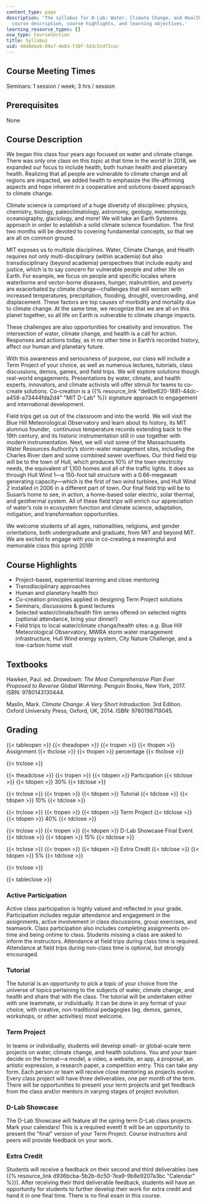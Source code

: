 ```yaml
---
content_type: page
description: 'The syllabus for D-Lab: Water, Climate Change, and Health contains the
  course description, course highlights, and learning objectives.'
learning_resource_types: []
ocw_type: CourseSection
title: Syllabus
uid: 4849ebeb-09e7-de83-f30f-5d3c5cdf2cec
---
```


Course Meeting Times
--------------------

Seminars: 1 session / week; 3 hrs / session

Prerequisites
-------------

None

Course Description
------------------

We began this class four years ago focused on water and climate change. There was only one class on this topic at that time in the world! In 2018, we expanded our focus to include health, both human health and planetary health. Realizing that all people are vulnerable to climate change and all regions are impacted, we added health to emphasize the life-affirming aspects and hope inherent in a cooperative and solutions-based approach to climate change.

Climate science is comprised of a huge diversity of disciplines: physics, chemistry, biology, paleoclimatology, astronomy, geology, meteorology, oceanography, glaciology, and more! We will take an Earth Systems approach in order to establish a solid climate science foundation. The first two months will be devoted to covering fundamental concepts, so that we are all on common ground.

MIT exposes us to multiple disciplines. Water, Climate Change, and Health requires not only multi-disciplinary (within academia) but also transdisciplinary (beyond academia) perspectives that include equity and justice, which is to say concern for vulnerable people and other life on Earth. For example, we focus on people and specific locales where waterborne and vector-borne diseases, hunger, malnutrition, and poverty are exacerbated by climate change—challenges that will worsen with increased temperatures, precipitation, flooding, drought, overcrowding, and displacement. These factors are top causes of morbidity and mortality due to climate change. At the same time, we recognize that we are all on this planet together, so all life on Earth is vulnerable to climate change impacts.

These challenges are also opportunities for creativity and innovation. The intersection of water, climate change, and health is a call for action. Responses and actions today, as in no other time in Earth’s recorded history, affect our human and planetary future.

With this awareness and seriousness of purpose, our class will include a Term Project of your choice, as well as numerous lectures, tutorials, class discussions, demos, games, and field trips. We will explore solutions though real-world engagements. Presentations by water, climate, and health experts, innovators, and climate activists will offer stimuli for teams to co-create solutions. Co-creation is a {{% resource_link "de6be620-1881-44dc-a458-a73444fda2d4" "MIT D-Lab" %}} signature approach to engagement and international development.

Field trips get us out of the classroom and into the world. We will visit the Blue Hill Meteorological Observatory and learn about its history, its MIT alumnus founder,  continuous temperature records extending back to the 19th century, and its historic instrumentation still in use together with modern instrumentation. Next, we will visit some of the Massachusetts Water Resources Authority’s storm-water management sites, including the Charles River dam and some combined sewer overflows. Our third field trip will be to the town of Hull, which produces 10% of the town electricity needs, the equivalent of 1,100 homes and all of the traffic lights. It does so through Hull Wind 1—a 150-foot tall structure with a 0.66-megawatt generating capacity—which is the first of two wind turbines, and Hull Wind 2 installed in 2006 in a different part of town. Our final field trip will be to Susan’s home to see, in action, a home-based solar electric, solar thermal, and geothermal system. All of these field trips will enrich our appreciation of water’s role in ecosystem function and climate science, adaptation, mitigation, and transformation opportunities.

We welcome students of all ages, nationalities, religions, and gender orientations, both undergraduate and graduate, from MIT and beyond MIT. We are excited to engage with you in co-creating a meaningful and memorable class this spring 2019!

Course Highlights
-----------------

*   Project-based, experiential learning and close mentoring
*   Transdisciplinary approaches
*   Human and planetary health foci
*   Co-creation principles applied in designing Term Project solutions
*   Seminars, discussions & guest lectures
*   Selected water/climate/health film series offered on selected nights (optional attendance, bring your dinner!)
*   Field trips to local water/climate change/health sites: e.g. Blue Hill Meteorological Observatory, MWRA storm water management infrastructure, Hull Wind energy system, City Nature Challenge, and a low-carbon home visit

Textbooks
---------

Hawken, Paul. ed. _Drawdown: The Most Comprehensive Plan Ever Proposed to Reverse Global Warming._ Penguin Books, New York, 2017. ISBN: 9780143130444.

Maslin, Mark. _Climate Change: A Very Short Introduction._ 3rd Edition. Oxford University Press, Oxford, UK, 2014. ISBN: 9780198719045.

Grading
-------

{{< tableopen >}}
{{< theadopen >}}
{{< tropen >}}
{{< thopen >}}
Assignment
{{< thclose >}}
{{< thopen >}}
percentage
{{< thclose >}}

{{< trclose >}}

{{< theadclose >}}
{{< tropen >}}
{{< tdopen >}}
Participation
{{< tdclose >}}
{{< tdopen >}}
30%
{{< tdclose >}}

{{< trclose >}}
{{< tropen >}}
{{< tdopen >}}
Tutorial
{{< tdclose >}}
{{< tdopen >}}
10%
{{< tdclose >}}

{{< trclose >}}
{{< tropen >}}
{{< tdopen >}}
Term Project
{{< tdclose >}}
{{< tdopen >}}
40%
{{< tdclose >}}

{{< trclose >}}
{{< tropen >}}
{{< tdopen >}}
D-Lab Showcase Final Event
{{< tdclose >}}
{{< tdopen >}}
15%
{{< tdclose >}}

{{< trclose >}}
{{< tropen >}}
{{< tdopen >}}
Extra Credit
{{< tdclose >}}
{{< tdopen >}}
5% 
{{< tdclose >}}

{{< trclose >}}

{{< tableclose >}}

### Active Participation

Active class participation is highly valued and reflected in your grade. Participation includes regular attendance and engagement in the assignments, active involvement in class discussions, group exercises, and teamwork. Class participation also includes completing assignments on-time and being ontime to class. Students missing a class are asked to inform the instructors. Attendance at field trips during class time is required. Attendance at field trips during non-class time is optional, but strongly encouraged.

### Tutorial

The tutorial is an opportunity to pick a topic of your choice from the universe of topics pertaining to the subjects of water, climate change, and health and share that with the class. The tutorial will be undertaken either with one teammate, or individually. It can be done in any format of your choice, with creative, non-traditional pedagogies (eg. demos, games, workshops, or other activities) most welcome.

### Term Project

In teams or individually, students will develop small- or global-scale term projects on water, climate change, and health solutions. You and your team decide on the format—a model, a video, a website, an app, a proposal, an artistic expression, a research paper, a competition entry. This can take any form. Each person or team will receive close mentoring as projects evolve. Every class project will have three deliverables, one per month of the term. There will be opportunities to present your term projects and get feedback from the class and/or mentors in varying stages of project evolution.

### D-Lab Showcase

The D-Lab Showcase will feature all the spring term D-Lab class projects. Mark your calendars! This is a required event! It will be an opportunity to present the "final" version of your Term Project. Course instructors and peers will provide feedback on your work. 

### Extra Credit

Students will receive a feedback on their second and third deliverables (see {{% resource_link d936bcba-5b2b-6c50-7ea9-9b8e9207a3bc "Calendar" %}}). After receiving their third deliverable feedback, students will have an opportunity for students to further develop their work for extra credit and hand it in one final time. There is no final exam in this course.